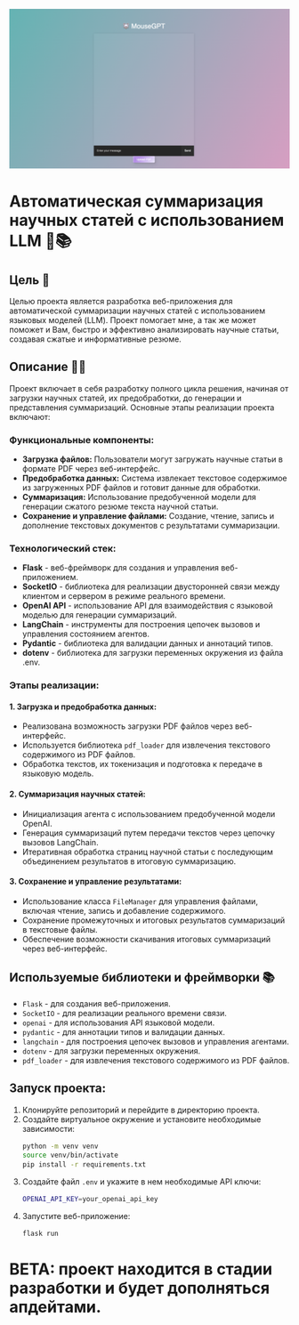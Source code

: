 ![MouseGPT](https://github.com/Verbasik/ML_projects/blob/main/MouseGPT/png/MouseGPT.png)

# Автоматическая суммаризация научных статей с использованием LLM 🧠📚

## Цель 🎯

Целью проекта является разработка веб-приложения для автоматической суммаризации научных статей с использованием языковых моделей (LLM). Проект помогает мне, а так же может поможет и Вам, быстро и эффективно анализировать научные статьи, создавая сжатые и информативные резюме.

## Описание 🧪🔬

Проект включает в себя разработку полного цикла решения, начиная от загрузки научных статей, их предобработки, до генерации и представления суммаризаций. Основные этапы реализации проекта включают:

### Функциональные компоненты:

- **Загрузка файлов:** Пользователи могут загружать научные статьи в формате PDF через веб-интерфейс.
- **Предобработка данных:** Система извлекает текстовое содержимое из загруженных PDF файлов и готовит данные для обработки.
- **Суммаризация:** Использование предобученной модели для генерации сжатого резюме текста научной статьи.
- **Сохранение и управление файлами:** Создание, чтение, запись и дополнение текстовых документов с результатами суммаризации.

### Технологический стек:

- **Flask** - веб-фреймворк для создания и управления веб-приложением.
- **SocketIO** - библиотека для реализации двусторонней связи между клиентом и сервером в режиме реального времени.
- **OpenAI API** - использование API для взаимодействия с языковой моделью для генерации суммаризаций.
- **LangChain** - инструменты для построения цепочек вызовов и управления состоянием агентов.
- **Pydantic** - библиотека для валидации данных и аннотаций типов.
- **dotenv** - библиотека для загрузки переменных окружения из файла .env.

### Этапы реализации:

#### 1. Загрузка и предобработка данных:

- Реализована возможность загрузки PDF файлов через веб-интерфейс.
- Используется библиотека `pdf_loader` для извлечения текстового содержимого из PDF файлов.
- Обработка текстов, их токенизация и подготовка к передаче в языковую модель.

#### 2. Суммаризация научных статей:

- Инициализация агента с использованием предобученной модели OpenAI.
- Генерация суммаризаций путем передачи текстов через цепочку вызовов LangChain.
- Итеративная обработка страниц научной статьи с последующим объединением результатов в итоговую суммаризацию.

#### 3. Сохранение и управление результатами:

- Использование класса `FileManager` для управления файлами, включая чтение, запись и добавление содержимого.
- Сохранение промежуточных и итоговых результатов суммаризаций в текстовые файлы.
- Обеспечение возможности скачивания итоговых суммаризаций через веб-интерфейс.

## Используемые библиотеки и фреймворки 📚

- `Flask` - для создания веб-приложения.
- `SocketIO` - для реализации реального времени связи.
- `openai` - для использования API языковой модели.
- `pydantic` - для аннотации типов и валидации данных.
- `langchain` - для построения цепочек вызовов и управления агентами.
- `dotenv` - для загрузки переменных окружения.
- `pdf_loader` - для извлечения текстового содержимого из PDF файлов.

## Запуск проекта:

1. Клонируйте репозиторий и перейдите в директорию проекта.
2. Создайте виртуальное окружение и установите необходимые зависимости:
    ```bash
    python -m venv venv
    source venv/bin/activate
    pip install -r requirements.txt
    ```
3. Создайте файл `.env` и укажите в нем необходимые API ключи:
    ```bash
    OPENAI_API_KEY=your_openai_api_key
    ```
4. Запустите веб-приложение:
    ```bash
    flask run
    ```

# BETA: проект находится в стадии разработки и будет дополняться апдейтами.
